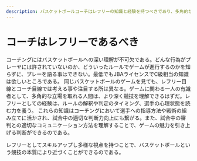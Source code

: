 ```yaml
---
description: バスケットボールコーチはレフリーの知識と経験を持つべきであり、多角的な視点から競技を理解することで、より優れた指導と判断が可能になる。
---
```


# コーチはレフリーであるべき

コーチングにはバスケットボールへの深い理解が不可欠である。どんな行為がプレーヤには許されていないのか、どういったルールでゲームが進行するのかを知らずに、プレーを語る事はできない。最低でもJBAライセンスでC級相当の知識は欲しいところである。
同じバスケットボールのゲームを見ても、レフリー目線とコーチ目線では考える事や注目する所は異なる。ゲームに関わる一人の有識者として、多角的な立場を取れる人間は、より深く競技を理解できるはずだ。レフリーとしての経験は、ルールの解釈や判定のタイミング、選手の心理状態を読む力を養う。
これらの知識はコーチングにおいて選手への指導方法や戦術の組み立てに活かされ、試合中の適切な判断力向上にも繋がる。また、試合中の審判との適切なコミュニケーション方法を理解することで、ゲームの魅力を引き上げる判断ができるのである。

レフリーとしてスキルアップし多様な視点を持つことで、バスケットボールという競技の本質により近づくことができるのである。